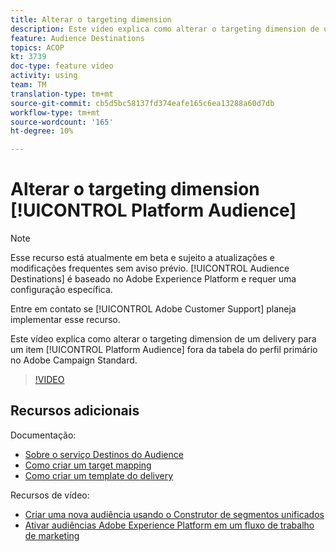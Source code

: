 ```yaml
---
title: Alterar o targeting dimension
description: Este vídeo explica como alterar o targeting dimension de um delivery para uma Audiência Platform fora da tabela do perfil principal no Adobe Campaign Standard.
feature: Audience Destinations
topics: ACOP
kt: 3739
doc-type: feature video
activity: using
team: TM
translation-type: tm+mt
source-git-commit: cb5d5bc58137fd374eafe165c6ea13288a60d7db
workflow-type: tm+mt
source-wordcount: '165'
ht-degree: 10%

---
```



# Alterar o targeting dimension [!UICONTROL Platform Audience]

>[!NOTE]
>
>Esse recurso está atualmente em beta e sujeito a atualizações e modificações frequentes sem aviso prévio. [!UICONTROL Audience Destinations] é baseado no Adobe Experience Platform e requer uma configuração específica.
>
>Entre em contato se [!UICONTROL Adobe Customer Support] planeja implementar esse recurso.

Este vídeo explica como alterar o targeting dimension de um delivery para um item [!UICONTROL Platform Audience] fora da tabela do perfil primário no Adobe Campaign Standard.

>[!VIDEO](https://video.tv.adobe.com/v/30151?quality=12)

## Recursos adicionais

Documentação:

* [Sobre o serviço Destinos do Audience](https://docs.adobe.com/content/help/en/campaign-standard/using/profiles-and-audiences/working-with-adobe-experience-platform/aep-about-audience-destinations-service.html)
* [Como criar um target mapping](https://docs.adobe.com/content/help/en/campaign-standard/using/administrating/application-settings/target-mappings-in-campaign.html)
* [Como criar um template do delivery](https://docs.adobe.com/content/help/pt-BR/campaign-standard/using/getting-started/marketing-plans/marketing-activity-templates.html)

Recursos de vídeo:

* [Criar uma nova audiência usando o Construtor de segmentos unificados](/help/profiles-and-audiences/audience-destinations/creating-audiences-using-segment-builder.md)
* [Ativar audiências Adobe Experience Platform em um fluxo de trabalho de marketing](/help/profiles-and-audiences/audience-destinations/activating-aep-audiences.md)
